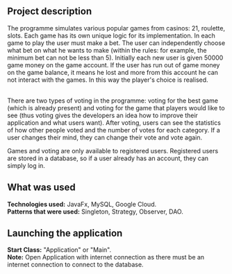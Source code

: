 <h2>Project description</h2>
The programme simulates various popular games from casinos: 21, roulette, slots.
Each game has its own unique logic for its implementation.
In each game to play the user must make a bet. The user can independently choose what bet on what he wants to make (within the rules: for example, the minimum bet can not be less than 5). Initially each new user is given 50000 game money on the game account. If the user has run out of game money on the game balance, it means he lost and more from this account he can not interact with the games. In this way the player's choice is realised.

<br>There are two types of voting in the programme: voting for the best game (which is already present) and voting for the game that players would like to see (thus voting gives the developers an idea how to improve their application and what users want). After voting, users can see the statistics of how other people voted and the number of votes for each category. If a user changes their mind, they can change their vote and vote again. 

Games and voting are only available to registered users. Registered users are stored in a database, so if a user already has an account, they can simply log in. 

<h2>What was used</h2>
<b>Technologies used:</b> JavaFx, MySQL, Google Cloud.
<br><b>Patterns that were used:</b> Singleton, Strategy, Observer, DAO.

<h2>Launching the application</h2>
<b>Start Class:</b> "Application" or "Main".
<br><b>Note:</b> Open Application with internet connection as there must be an internet connection to connect to the database.
